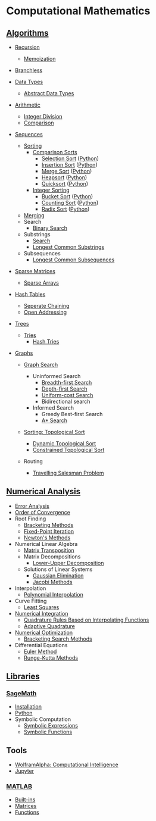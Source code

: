 # Computational Mathematics
## [Algorithms](Algorithms/README.md)
- [Recursion](Algorithms/Recursion/README.md)
  - [Memoization](Algorithms/Recursion/Memoization.md)
- [Branchless](Algorithms/Branchless.md)

- [Data Types](Algorithms/Data/README.md)
  - [Abstract Data Types](Algorithms/Data/Abstract.md)

- [Arithmetic](Algorithms/Arithmetic/README.md)
  - [Integer Division](Algorithms/Arithmetic/Integer%20Division.md)
  - [Comparison](Algorithms/Arithmetic/Comparison.md)

- [Sequences](Algorithms/Sequences/README.md)
  - [Sorting](Algorithms/Sequences/Sorting/README.md)
    - [Comparison Sorts](Algorithms/Sequences/Sorting/Comparison/README.md)
      - [Selection Sort](Algorithms/Sequences/Sorting/Comparison/Selection.md) ([Python](Algorithms/Sequences/Sorting/Comparison/Selection.ipynb))
      - [Insertion Sort](Algorithms/Sequences/Sorting/Comparison/Insertion.md) ([Python](Algorithms/Sequences/Sorting/Comparison/Insertion.ipynb))
      - [Merge Sort](Algorithms/Sequences/Sorting/Comparison/Merge.md) ([Python](Algorithms/Sequences/Sorting/Comparison/Merge.ipynb))
      - [Heapsort](Algorithms/Sequences/Sorting/Comparison/Heapsort.md) ([Python](Algorithms/Sequences/Sorting/Comparison/Heapsort.ipynb))
      - [Quicksort](Algorithms/Sequences/Sorting/Comparison/Quicksort.md) ([Python](Algorithms/Sequences/Sorting/Comparison/Quicksort.ipynb))
    - [Integer Sorting](Algorithms/Sequences/Sorting/Integer/README.md)
      - [Bucket Sort](Algorithms/Sequences/Sorting/Integer/Bucket.md) ([Python](Algorithms/Sequences/Sorting/Integer/Bucket.ipynb))
      - [Counting Sort](Algorithms/Sequences/Sorting/Integer/Counting.md) ([Python](Algorithms/Sequences/Sorting/Integer/Counting.ipynb))
      - [Radix Sort](Algorithms/Sequences/Sorting/Integer/Radix.md) ([Python](Algorithms/Sequences/Sorting/Integer/Radix.ipynb))
  - [Merging](Algorithms/Sequences/Merging/README.md)
  - Search
    - [Binary Search](Algorithms/Sequences/Search/Binary.md)
  - Substrings
    - [Search](Algorithms/Sequences/Substrings/Search/README.md)
    - [Longest Common Substrings](Algorithms/Sequences/Substrings/Common.md)
  - Subsequences
    - [Longest Common Subsequences](Algorithms/Sequences/Subsequences/Common.md)

- [Sparse Matrices](Algorithms/Sparse/README.md)
  - [Sparse Arrays](Algorithms/Sparse/Arrays.md)

- [Hash Tables](Algorithms/Hash/README.md)
  - [Seperate Chaining](Algorithms/Hash/Seperate%20Chaining.md)
  - [Open Addressing](Algorithms/Hash/Open%20Addressing.md)

- [Trees](Algorithms/Trees/README.md)
  - [Tries](Algorithms/Trees/Tries/README.md)
    - [Hash Tries](Algorithms/Trees/Tries/Hash/README.md)

- [Graphs](Algorithms/Graphs/README.md)
  - [Graph Search](Algorithms/Graphs/Search/README.md)
    - Uninformed Search
      - [Breadth-first Search](Algorithms/Graphs/Search/Breadth-first.md)
      - [Depth-first Search](Algorithms/Graphs/Search/Depth-first.md)
      - [Uniform-cost Search](Algorithms/Graphs/Search/Uniform-cost.md)
      - Bidirectional search
    - Informed Search
      - Greedy Best-first Search
      - [A\* Search](Algorithms/Graphs/Search/A-star.md)

  - [Sorting: Topological Sort](Algorithms/Graphs/Sorting/README.md)
    - [Dynamic Topological Sort](Algorithms/Graphs/Sorting/Dynamic.md)
    - [Constrained Topological Sort](Algorithms/Graphs/Sorting/Constrained.md)

  - Routing
    - [Travelling Salesman Problem](Algorithms/Graphs/Routing/TSP/README.md)

## [Numerical Analysis](Numerical%20Analysis/README.md)
- [Error Analysis](Numerical%20Analysis/Error%20Analysis/README.md)
- [Order of Convergence](Numerical%20Analysis/Order%20of%20Convergence.md)
- Root Finding
  - [Bracketing Methods](Numerical%20Analysis/Root%20Finding/Bracketing%20Methods.md)
  - [Fixed-Point Iteration](Numerical%20Analysis/Root%20Finding/Fixed-Point%20Iteration.md)
  - [Newton's Methods](Numerical%20Analysis/Root%20Finding/Newton's%20Methods.md)
- Numerical Linear Algebra
  - [Matrix Transposition](Numerical%20Analysis/Numerical%20Linear%20Algebra/Matrix%20Transposition.md)
  - Matrix Decompositions
    - [Lower-Upper Decomposition](Numerical%20Analysis/Numerical%20Linear%20Algebra/Matrix%20Decompositions/Lower-Upper%20Decomposition.md)
  - Solutions of Linear Systems
    - [Gaussian Elimination](Numerical%20Analysis/Numerical%20Linear%20Algebra/Solutions/Gaussian%20Elimination.md)
    - [Jacobi Methods](Numerical%20Analysis/Numerical%20Linear%20Algebra/Solutions/Jacobi%20Methods.md)
- Interpolation
  - [Polynomial Interpolation](Numerical%20Analysis/Interpolation/Polynomial%20Interpolation.md)
- Curve Fitting
  - [Least Squares](Numerical%20Analysis/Curve%20Fitting/Least%20Squares.md)
- [Numerical Integration](Numerical%20Analysis/Numerical%20Integration/README.md)
  - [Quadrature Rules Based on Interpolating Functions](Numerical%20Analysis/Numerical%20Integration/Interpolating.md)
  - [Adaptive Quadrature](Numerical%20Analysis/Numerical%20Integration/Adaptive%20Quadrature.md)
- [Numerical Optimization](Numerical%20Analysis/Numerical%20Optimization/README.md)
  - [Bracketing Search Methods](Numerical%20Analysis/Numerical%20Optimization/Bracketing%20Search%20Methods.md)
- Differential Equations
  - [Euler Method](Numerical%20Analysis/Differential%20Equations/Euler%20Method.md)
  - [Runge-Kutta Methods](Numerical%20Analysis/Differential%20Equations/Runge-Kutta%20Methods.md)

## [Libraries](Libraries/README.md)
### [SageMath](Libraries/SageMath/README.md)
- [Installation](Libraries/SageMath/Installation.md)
- [Python](Libraries/SageMath/Python.md)
- Symbolic Computation
  - [Symbolic Expressions](Libraries/SageMath/Symbolic/Expressions.md)
  - [Symbolic Functions](Libraries/SageMath/Symbolic/Functions.md)

## Tools
- [WolframAlpha: Computational Intelligence](https://www.wolframalpha.com/)
- [Jupyter](https://jupyter.org/)

### [MATLAB](Tools/MATLAB/README.md)
- [Built-ins](Tools/MATLAB/Built-ins.md)
- [Matrices](Tools/MATLAB/Matrices.md)
- [Functions](Tools/MATLAB/Functions.md)